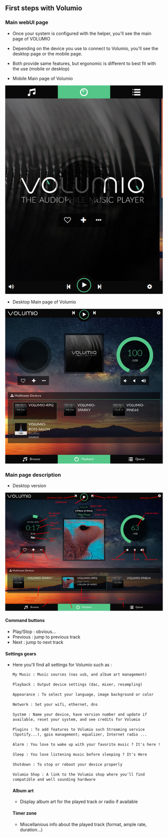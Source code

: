  ## First steps with Volumio

### Main webUI page

* Once your system is configured with the helper, you'll see the main page of VOLUMIO
* Depending on the device you use to connect to Volumio, you'll see the desktop page or the mobile page.
* Both provide same features, but ergonomic is different to best fit with the use (mobile or desktop)

* Mobile Main page of Volumio
<img src="./img/mobile-main-page.png" width="624">

* Desktop Main page of Volumio
<img src="./img/desktop-main-page.png" width="624">

### Main page description

* Desktop version

<img src="./img/main-page-desc.png">

#### Command buttons

* Play/Stop : obvious...
* Previous : jump to previous track
* Next : jump to next track

#### Settings gears

* Here you'll find all settings for Volumio such as :

      My Music : Music sources (nas usb, and album art management)

      Playback : Output device settings (dac, mixer, resampling)

      Appearance : To select your language, image background or color

      Network : Set your wifi, ethernet, dns

      System : Name your device, have version number and update if available, reset your system, and see credits for Volumio

      Plugins : To add features to Volumio such Streaming service (Spotify...), gpio management; equalizer, Internet radio ...

      Alarm : You love to wake up with your favorite music ? It's here !

      Sleep : You love listening music before sleeping ? It's Here

      Shutdown : To stop or reboot your device properly

      Volumio Shop : A link to the Volumio shop where you'll find compatible and well sounding hardware

  #### Album art

  * Display album art for the played track or radio if available

  #### Timer zone

  * Miscellanious info about the played track (format, ample rate, duration...)
